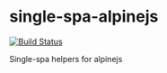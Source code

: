 # single-spa-alpinejs

[![Build Status](https://travis-ci.com/single-spa/single-spa-alpinejs.svg?branch=master)](https://travis-ci.com/single-spa/single-spa-alpinejs)

Single-spa helpers for alpinejs
